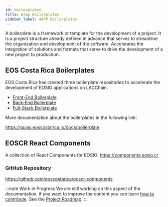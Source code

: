 ```yaml
---
id: boilerplates
title: Dapp Boilerplates
sidebar_label: dAPP Boilerplates
---
```


A boilerplate is a framework or template for the development of a project. It is a project structure already defined in advance that serves to streamline the organization and development of the software. Accelerates the integration of solutions and formats that serve to drive the development of a new project to production.

## EOS Costa Rica Boilerplates
EOS Costa Rica has created three boilerplate repositories to accelerate the development of EOSIO applications on LACChain.

- [Front-End Boilerplate](https://github.com/eoscostarica/webapp-boilerplate)
- [Back-End Boilerplate](https://github.com/eoscostarica/backend-boilerplate)  
- [Full-Stack Boilerplate](https://github.com/eoscostarica/full-stack-boilerplate)

More documentation about the boilerplates in the following link:

https://guias.eoscostarica.io/docs/boilerplate 

## EOSCR React Components
A collection of React Components for EOSIO:  https://components.eosio.cr

### GitHub Repository
https://github.com/eoscostarica/eoscr-components

:::note Work in Progress
We are still working on this aspect of the documentation, if you want to improve the content you can learn [how to contribute](../guides/contribute). See the [Project Roadmap](../roadmap).
:::